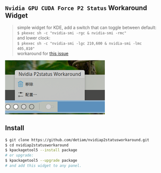 ## `Nvidia GPU CUDA Force P2 Status` Workaround Widget
> simple widget for KDE, add a switch that can toggle between default:   
> `$ pkexec sh -c "nvidia-smi -rgc & nvidia-smi -rmc"`   
> and lower clock:   
> `$ pkexec sh -c "nvidia-smi -lgc 210,600 & nvidia-smi -lmc 405,810"`   
> workaround for [this issue](https://github.com/elFarto/nvidia-vaapi-driver/issues/74)

![screenshot](pic.png)
## Install
```bash
$ git clone https://github.com/detiam/nvidiap2statusworkaround.git
$ cd nvidiap2statusworkaround
$ kpackagetool5 --install package
# or upgrade:
$ kpackagetool5 --upgrade package
# and add this widget to any panel.
```